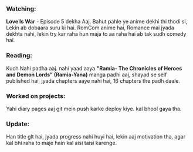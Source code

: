 ### Watching:  
**Love Is War** - Episode 5 dekha Aaj. Bahut pahle ye anime dekhi thi thodi si, Lekin ab dobaara suru ki hai. RomCom anime hai, Romance mai jyada dekhta nahi, lekin try kar raha hun maja to aa raha hai ab tak sudh comedy hai.   
  
### Reading:  
Kuch Nahi padha aaj. nahi yaad aaya **"Ramia- The Chronicles of Heroes and Demon Lords" (Ramia-Yana)** manga padhi aaj, shayad se self published hai, jyada chapters aaye nahi hai, 16 chapters the padh daale.  
  
### Worked on projects:
Yahi diary pages aaj git mein push karke deploy kiye. kal bhool gaya tha.  
  
### Update:
Han title glt hai, jyada progress nahi huyi hai, lekin aaj motivation tha, agar kal bhi raha to maje hain kal aisi taisi karenge.